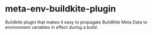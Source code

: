# meta-env-buildkite-plugin
Buildkite plugin that makes it easy to propagate BuildKite Meta Data to
environment variables in effect during a build.

